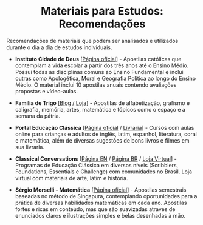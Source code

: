 <h1 align="center">Materiais para Estudos: Recomendações</h1>

Recomendações de materiais que podem ser analisados e utilizados durante o dia a dia de estudos individuais.

- **Instituto Cidade de Deus** [[Página oficial](https://editoracidadededeus.com/)] - Apostilas católicas que contemplam a vida escolar a partir dos três anos até o Ensino Médio. Possui todas as disciplinas comuns ao Ensino Fundamental e inclui outras como Apologética, Moral e Geografia Política ao longo do Ensino Médio. O material inclui 10 apostilas anuais contendo avaliações propostas e vídeo-aulas.

- **Família de Trigo** [[Blog](https://www.familiadetrigo.com.br/) / [Loja](https://familia-de-trigo.myshopify.com/)] - Apostilas de alfabetização, grafismo e caligrafia, memória, artes, matemática e tópicos como o espaço e a semana da pátria.

- **Portal Educação Clássica** [[Página oficial](https://www.educacaoclassica.com/) / [Livraria](https://www.educacaoclassica.com/livraria)] - Cursos com aulas online para crianças e adultos de inglês, latim, espanhol, literatura, coral e matemática, além de diversas sugestões de bons livros e filmes em sua livraria.

- **Classical Conversations** [[Página EN](https://www.classicalconversations.com/) / [Página BR](https://classicalconversations.com.br/) / [Loja Virtual](https://homeschool.com.br/shop/)] - Programas de Educação Clássica em diversos níveis (Scribblers, Foundations, Essentials e Challenge) com comunidades no Brasil. Loja virtual com materiais de arte, latim e história.

- **Sérgio Morselli - Matemática** [[Página oficial](https://sergiomorselli.com/)] - Apostilas semestrais baseadas no método de Singapura, contemplando oportunidades para a prática de diversas habilidades matemáticas em cada ano. Apostilas fortes e ricas em conteúdo, mas que são suavizadas através de enunciados claros e ilustrações simples e belas desenhadas à mão.
